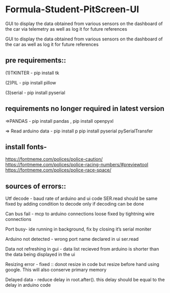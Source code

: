 # Formula-Student-PitScreen-UI
 GUI to display the data obtained from various sensors on the dashboard of the car via telemetry as well as log it for future references

 GUI to display the data obtained from various sensors on the dashboard of the car as well as log it for future references

## pre requirements::

(1)TKINTER - pip install tk

(2)PIL - pip install pillow

(3)serial - pip install pyserial


## requirements no longer required in latest version 
=>PANDAS - pip install pandas , pip install openpyxl

=> Read arduino data -   pip install p
                         pip install pyserial pySerialTransfer
                         
                         
## install fonts- 
https://fontmeme.com/polices/police-caution/
https://fontmeme.com/polices/police-racing-numbers/#previewtool
https://fontmeme.com/polices/police-race-space/


## sources of errors::
Utf decode - baud rate of arduino and ui code SER.read should be same
             fixed by adding condition to decode only if decoding can be done

Can bus fail - mcp to arduino connections loose
               fixed by tightning wire connections

Port busy- ide running in background, 
           fix by closing it’s serial moniter 

Arduino not detected - wrong port name declared in ui ser.read

Data not refreshing in gui - data list recieved from arduino is shorter than the data being displayed in the ui

Resizing error - fixed :: donot resize in code but resize before hand using google. This will also conserve primary memory

Delayed data - reduce delay in root.after(). this delay should be equal to the delay in arduino code
